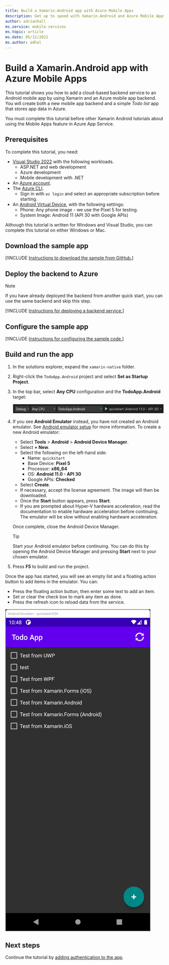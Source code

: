 ```yaml
---
title: Build a Xamarin.Android app with Azure Mobile Apps
description: Get up to speed with Xamarin.Android and Azure Mobile Apps with our tutorial.
author: adrianhall
ms.service: mobile-services
ms.topic: article
ms.date: 05/12/2022
ms.author: adhal
---
```


# Build a Xamarin.Android app with Azure Mobile Apps

This tutorial shows you how to add a cloud-based backend service to an Android mobile app by using Xamarin and an Azure mobile app backend.  You will create both a new mobile app backend and a simple *Todo list* app that stores app data in Azure.

You must complete this tutorial before other Xamarin Android tutorials about using the Mobile Apps feature in Azure App Service.

## Prerequisites

To complete this tutorial, you need:

* [Visual Studio 2022](/visualstudio/install/install-visual-studio?view=vs-2022&preserve-view=true) with the following workloads.
  * ASP.NET and web development
  * Azure development
  * Mobile development with .NET
* An [Azure account](https://azure.microsoft.com/pricing/free-trial).
* The [Azure CLI](/cli/azure/install-azure-cli).
  * Sign in with `az login` and select an appropriate subscription before starting.
* An [Android Virtual Device](https://developer.android.com/studio/run/managing-avds), with the following settings:
  * Phone: Any phone image - we use the Pixel 5 for testing.
  * System Image: Android 11 (API 30 with Google APIs)

Although this tutorial is written for Windows and Visual Studio, you can complete this tutorial on either Windows or Mac.

## Download the sample app

[!INCLUDE [Instructions to download the sample from GitHub.](~/mobile-apps/azure-mobile-apps/includes/quickstart/windows/download-sample.md)]

## Deploy the backend to Azure

> [!NOTE]
> If you have already deployed the backend from another quick start, you can use the same backend and skip this step.

[!INCLUDE [Instructions for deploying a backend service.](~/mobile-apps/azure-mobile-apps/includes/quickstart/windows/deploy-backend.md)]

## Configure the sample app

[!INCLUDE [Instructions for configuring the sample code.](~/mobile-apps/azure-mobile-apps/includes/quickstart/windows/configure-sample.md)]

## Build and run the app

1. In the solutions explorer, expand the `xamarin-native` folder.
2. Right-click the `TodoApp.Android` project and select **Set as Startup Project**.
3. In the top bar, select **Any CPU** configuration and the **TodoApp.Android** target:

   ![Visual Studio configuration for a Xamarin Android app](./media/win-configuration.png)

4. If you see **Android Emulator** instead, you have not created an Android emulator.  See [Android emulator setup](/xamarin/android/get-started/installation/android-emulator/) for more information.  To create a new Android emulator:

   * Select **Tools** > **Android** > **Android Device Manager**.
   * Select **+ New**.
   * Select the following on the left-hand side:
     * Name: `quickstart`
     * Base Device: **Pixel 5**
     * Processor: **x86_64**
     * OS: **Android 11.0 - API 30**
     * Google APIs: **Checked**
   * Select **Create**.
   * If necessary, accept the license agreement.  The image will then be downloaded.
   * Once the **Start** button appears, press **Start**.
   * If you are prompted about Hyper-V hardware acceleration, read the documentation to enable hardware acceleration before continuing.  The emulator will be slow without enabling hardware acceleration.

   Once complete, close the Android Device Manager.

   > [!TIP]
   > Start your Android emulator before continuing.  You can do this by opening the Android Device Manager and pressing **Start** next to your chosen emulator.

5. Press **F5** to build and run the project.

Once the app has started, you will see an empty list and a floating action button to add items in the emulator.  You can:

* Press the floating action button, then enter some text to add an item.
* Set or clear the check box to mark any item as done.
* Press the refresh icon to reload data from the service.

![The running Android app](./media/running-app.png)

## Next steps

Continue the tutorial by [adding authentication to the app](./authentication.md).
